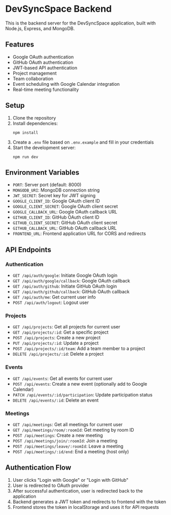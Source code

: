 
# DevSyncSpace Backend

This is the backend server for the DevSyncSpace application, built with Node.js, Express, and MongoDB.

## Features

- Google OAuth authentication
- GitHub OAuth authentication
- JWT-based API authentication
- Project management
- Team collaboration
- Event scheduling with Google Calendar integration
- Real-time meeting functionality

## Setup

1. Clone the repository
2. Install dependencies:
   ```
   npm install
   ```
3. Create a `.env` file based on `.env.example` and fill in your credentials
4. Start the development server:
   ```
   npm run dev
   ```

## Environment Variables

- `PORT`: Server port (default: 8000)
- `MONGODB_URI`: MongoDB connection string
- `JWT_SECRET`: Secret key for JWT signing
- `GOOGLE_CLIENT_ID`: Google OAuth client ID
- `GOOGLE_CLIENT_SECRET`: Google OAuth client secret
- `GOOGLE_CALLBACK_URL`: Google OAuth callback URL
- `GITHUB_CLIENT_ID`: GitHub OAuth client ID
- `GITHUB_CLIENT_SECRET`: GitHub OAuth client secret
- `GITHUB_CALLBACK_URL`: GitHub OAuth callback URL
- `FRONTEND_URL`: Frontend application URL for CORS and redirects

## API Endpoints

### Authentication

- `GET /api/auth/google`: Initiate Google OAuth login
- `GET /api/auth/google/callback`: Google OAuth callback
- `GET /api/auth/github`: Initiate GitHub OAuth login
- `GET /api/auth/github/callback`: GitHub OAuth callback
- `GET /api/auth/me`: Get current user info
- `POST /api/auth/logout`: Logout user

### Projects

- `GET /api/projects`: Get all projects for current user
- `GET /api/projects/:id`: Get a specific project
- `POST /api/projects`: Create a new project
- `PUT /api/projects/:id`: Update a project
- `POST /api/projects/:id/team`: Add a team member to a project
- `DELETE /api/projects/:id`: Delete a project

### Events

- `GET /api/events`: Get all events for current user
- `POST /api/events`: Create a new event (optionally add to Google Calendar)
- `PATCH /api/events/:id/participation`: Update participation status
- `DELETE /api/events/:id`: Delete an event

### Meetings

- `GET /api/meetings`: Get all meetings for current user
- `GET /api/meetings/room/:roomId`: Get meeting by room ID
- `POST /api/meetings`: Create a new meeting
- `POST /api/meetings/join/:roomId`: Join a meeting
- `POST /api/meetings/leave/:roomId`: Leave a meeting
- `POST /api/meetings/:id/end`: End a meeting (host only)

## Authentication Flow

1. User clicks "Login with Google" or "Login with GitHub"
2. User is redirected to OAuth provider
3. After successful authentication, user is redirected back to the application
4. Backend generates a JWT token and redirects to frontend with the token
5. Frontend stores the token in localStorage and uses it for API requests
